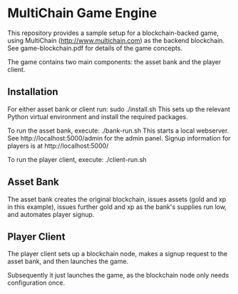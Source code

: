 # MultiChain Game Engine

This repository provides a sample setup for a blockchain-backed game, using MultiChain (http://www.multichain.com) as the backend blockchain. See game-blockchain.pdf for details of the game concepts.

The game contains two main components: the asset bank and the player client.
## Installation
For either asset bank or client run:
    sudo ./install.sh
This sets up the relevant Python virtual environment and install the required packages.

To run the asset bank, execute:
    ./bank-run.sh
This starts a local webserver. See http://localhost:5000/admin for the admin panel. Signup information for players is at http://localhost:5000/

To run the player client, execute:
    ./client-run.sh

## Asset Bank
The asset bank creates the original blockchain, issues assets (gold and xp in this example), issues further gold and xp as the bank's supplies run low, and automates player signup. 

## Player Client
The player client sets up a blockchain node, makes a signup request to the asset bank, and then launches the game. 

Subsequently it just launches the game, as the blockchain node only needs configuration once.

